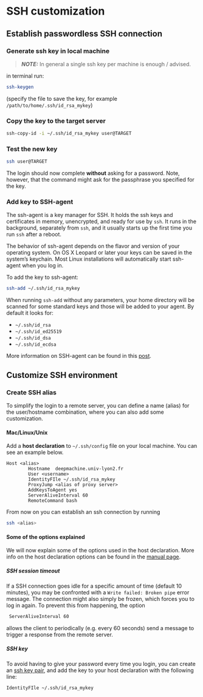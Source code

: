 # SSH customization

## Establish passwordless SSH connection

### Generate ssh key in local machine
>**_NOTE:_**  In general a single ssh key per machine is enough / advised.

in terminal run:
```sh
ssh-keygen
```
(specify the file to save the key, for example `/path/to/home/.ssh/id_rsa_mykey`)

### Copy the key to the target server
```sh
ssh-copy-id -i ~/.ssh/id_rsa_mykey user@TARGET
```

### Test the new key
```sh
ssh user@TARGET
```
The login should now complete **without** asking for a password. Note, however, that the command might ask for the passphrase you specified for the key.

### Add key to SSH-agent
The ssh-agent is a key manager for SSH. It holds the ssh keys and certificates in memory, unencrypted, and ready for use by `ssh`.  It runs in the background, separately from `ssh`, and it usually starts up the first time you run `ssh` after a reboot.

The behavior of ssh-agent depends on the flavor and version of your operating system. On OS X Leopard or later your keys can be saved in the system’s keychain. Most Linux installations will automatically start ssh-agent when you log in.

To add the key to ssh-agent:
```sh
ssh-add ~/.ssh/id_rsa_mykey
```
When running `ssh-add` without any parameters, your home directory will be scanned for some standard keys and those will be added to your agent. By default it looks for:
- `~/.ssh/id_rsa`
- `~/.ssh/id_ed25519`
- `~/.ssh/id_dsa`
- `~/.ssh/id_ecdsa`

More information on SSH-agent can be found in this [post](https://smallstep.com/blog/ssh-agent-explained/).

## Customize SSH environment

### Create SSH alias
To simplify the login to a remote server, you can define a name (alias) for the user/hostname combination, where you can also add some customization.

#### Mac/Linux/Unix

Add a **host declaration** to `~/.ssh/config` file on your local machine. You can see an example below.

```
Host <alias>
        Hostname  deepmachine.univ-lyon2.fr
        User <username>
        IdentityFIle ~/.ssh/id_rsa_mykey
        ProxyJump <alias of proxy server>
        AddKeysToAgent yes
        ServerAliveInterval 60
        RemoteCommand bash
```

From now on you can establish an ssh connection by running
```sh
ssh <alias>
```

#### Some of the options explained
We will now explain some of the options used in the host declaration. More info on the host declaration options can be found in the [manual page](https://linux.die.net/man/5/ssh_config).

##### SSH session timeout
If a SSH connection goes idle for a specific amount of time (default 10 minutes), you may be confronted with a `Write failed: Broken pipe` error message. The connection might also simply be frozen, which forces you to log in again. To prevent this from happening, the option
```sh
 ServerAliveInterval 60
```
allows the client to periodically (e.g. every 60 seconds) send a message to trigger a response from the remote server.

##### SSH key
To avoid having to give your password every time you login, you can create an [ssh key pair](#establish-passwordless-ssh-connection), and add the key to your host declaration with the following line:
```sh
IdentityFIle ~/.ssh/id_rsa_mykey
```
